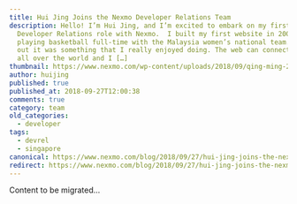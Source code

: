 ```yaml
---
title: Hui Jing Joins the Nexmo Developer Relations Team
description: Hello! I’m Hui Jing, and I’m excited to embark on my first
  Developer Relations role with Nexmo.  I built my first website in 2009 while
  playing basketball full-time with the Malaysia women’s national team. Turns
  out it was something that I really enjoyed doing. The web can connect people
  all over the world and I […]
thumbnail: https://www.nexmo.com/wp-content/uploads/2018/09/qing-ming-2018-22.jpg
author: huijing
published: true
published_at: 2018-09-27T12:00:38
comments: true
category: team
old_categories:
  - developer
tags:
  - devrel
  - singapore
canonical: https://www.nexmo.com/blog/2018/09/27/hui-jing-joins-the-nexmo-developer-relations-team-dr
redirect: https://www.nexmo.com/blog/2018/09/27/hui-jing-joins-the-nexmo-developer-relations-team-dr
---
```

Content to be migrated...